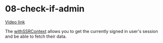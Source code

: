 # 08-check-if-admin

[Video link](https://www.egghead.io/lessons/egghead-08-check-if-admin?pl=build-a-react-app-with-authorization-and-authentication-8bbacfe9)

<TimeStamp start="00:10" end="00:20">

The [withSSRContext](https://docs.amplify.aws/lib/ssr/q/platform/js/#withssrcontext) allows you to get the currently signed in user's session and be able to fetch their data. 

</TimeStamp>